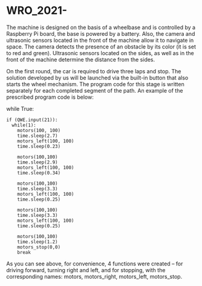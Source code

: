 # WRO_2021-
The machine is designed on the basis of a wheelbase and is controlled by a Raspberry Pi board, the base is powered by a battery. Also, the camera and ultrasonic sensors located in the front of the machine allow it to navigate in space. The camera detects the presence of an obstacle by its color (it is set to red and green). Ultrasonic sensors located on the sides, as well as in the front of the machine determine the distance from the sides.

On the first round, the car is required to drive three laps and stop. The solution developed by us will be launched via the built-in button that also starts the wheel mechanism. The program code for this stage is written separately for each completed segment of the path. An example of the prescribed program code is below:

   while True:

    if (QWE.input(21)):
      while(1):
        motors(100, 100)
        time.sleep(2.7)
        motors_left(100, 100)
        time.sleep(0.23)
      
        motors(100,100)
        time.sleep(2.9)
        motors_left(100, 100)
        time.sleep(0.34)
      
        motors(100,100)
        time.sleep(3.3)
        motors_left(100, 100)
        time.sleep(0.25)
      
        motors(100,100)
        time.sleep(3.3)
        motors_left(100, 100)
        time.sleep(0.25)
      
        motors(100,100)
        time.sleep(1.2)
        motors_stop(0,0)
        break

As you can see above, for convenience, 4 functions were created – for driving forward, turning right and left, and for stopping, with the corresponding names: motors, motors_right, motors_left, motors_stop.


